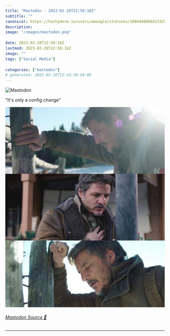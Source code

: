 ```yaml
---
title: "Mastodon - 2023-02-28T22:50:16Z"
subtitle: ""
canonical: https://hachyderm.io/users/mweagle/statuses/109944806841532938
description:
image: "/images/mastodon.png"

date: 2023-02-28T22:50:16Z
lastmod: 2023-02-28T22:50:16Z
image: ""
tags: ["Social Media"]

categories: ["mastodon"]
# generated: 2025-03-16T12:33:30-04:00
---
```

![Mastodon](/images/mastodon.png)

<p>&quot;It&#39;s only a config change&quot;</p>

![Three images of Pedro Pascal from the Last of Us series, showing him experiencing a panic attack.](810b57f99039fc66.png)

###### [Mastodon Source 🐘](https://hachyderm.io/@mweagle/109944806841532938)

___
